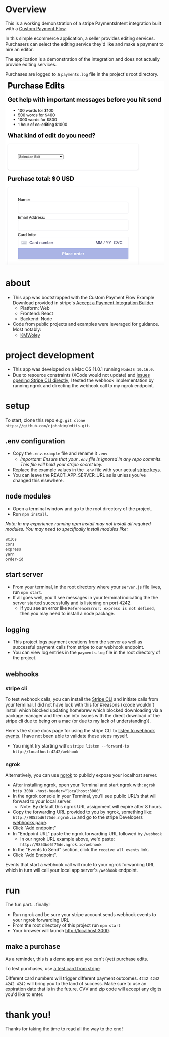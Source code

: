 # Overview

This is a working demonstration of a stripe PaymentsIntent integration built with a [Custom Payment Flow](https://stripe.com/docs/payments/integration-builder).

In this simple ecommerce application, a seller provides editing services. Purchasers can select the editing service they'd like and make a payment to hire an editor. 

The application is a demonstration of the integration and does not actually provide editing services. 

Purchases are logged to a `payments.log` file in the project's root directory.

![Screenshot](/screenshot.png?raw=true "Screenshot")

# about
* This app was bootstrapped with the Custom Payment Flow Example Download provided in stripe's [Accept a Payment Integration Builder](https://stripe.com/docs/payments/integration-builder)
  * Platform: Web
  * Frontend: React
  * Backend: Node
* Code from public projects and examples were leveraged for guidance. Most notably: 
  * [KMWoley](https://github.com/kmwoley/stripe-pm-exercise)

# project development
* This app was developed on a Mac OS 11.0.1 running `NodeJS 10.16.0`.
* Due to resource constraints (XCode would not update) and [issues opening Stripe CLI directly](https://github.com/stripe/stripe-cli/issues/336), I tested the webhook implementation by running ngrok and directing the webhook call to my ngrok endpoint. 

# setup
To start, clone this repo e.g. `git clone https://github.com/cjohnkim/edits.git`.

## .env configuration
* Copy the `.env.example` file and rename it `.env`
  * _Important: Ensure that your `.env` file is ignored in any repo commits. This file will hold your stripe secret key._
* Replace the example values in the `.env` file with your actual [stripe keys](https://stripe.com/docs/keys). 
* You can leave the REACT_APP_SERVER_URL as is unless you've changed this elsewhere.

## node modules
* Open a terminal window and go to the root directory of the project.
* Run `npm install`.

*Note: In my experience running npm install may not install all required modules. You may need to specifically install modules like:*

```
axios
cors
express
yarn
order-id
```

## start server
* From your terminal, in the root directory where your `server.js` file lives, run `npm start`.
* If all goes well, you'll see messages in your terminal indicating the the server started successfully and is listening on port 4242.
  * If you see an error like `ReferenceError: express is not defined`, then you may need to install a node package.

## logging
* This project logs payment creations from the server as well as successful payment calls from stripe to our webhook endpoint.
* You can view log entries in the `payments.log` file in the root directory of the project.

## webhooks

### stripe cli

To test webhook calls, you can install the [Stripe CLI](https://stripe.com/docs/cli) and initiate calls from your terminal. I did not have luck with this for #reasons (xcode wouldn't install which blocked updating homebrew which blocked downloading via a package manager and then ran into issues with the direct download of the stripe cli due to being on a mac (or due to my lack of understanding)).

Here's the stripe docs page for using the stripe CLI to [listen to webhook events](https://stripe.com/docs/stripe-cli/webhooks). I have not been able to validate these steps myself.

* You might try starting with: `stripe listen --forward-to http://localhost:4242/webhook`

### ngrok

Alternatively, you can use [ngrok](https://ngrok.com/) to publicly expose your localhost server. 

* After installing ngrok, open your Terminal and start ngrok with: `ngrok http 3000 -host-header="localhost:3000"`
* In the ngrok console in your Terminal, you'll see public URL's that will forward to your local server.
  * Note: By default this ngrok URL assignment will expire after 8 hours.
* Copy the forwarding URL provided to you by ngrok, something like: `http://9853bd6f75de.ngrok.io` and go to the stripe Developers [webhooks page](https://dashboard.stripe.com/test/webhooks).
* Click "Add endpoint"
* In "Endpoint URL" paste the ngrok forwarding URL followed by `/webhook`
  * In our ngrok URL example above, we'd paste: `http://9853bd6f75de.ngrok.io/webhook`
* In the "Events to Send" section, click the `receive all events` link.
* Click "Add Endpoint".

Events that start a webhook call will route to your ngrok forwarding URL which in turn will call your local app server's `/webhook` endpoint.

# run

The fun part... finally!

* Run ngrok and be sure your stripe account sends webhook events to your ngrok forwarding URL
* From the root directory of this project run `npm start`
* Your browser will launch [http://localhost:3000](http://localhost:3000).

## make a purchase

As a reminder, this is a demo app and you can't (yet) purchase edits.

To test purchases, use [a test card from stripe](https://stripe.com/docs/payments/accept-a-payment#web-test-integration)

Different card numbers will trigger different payment outcomes. `4242 4242 4242 4242` will bring you to the land of success. Make sure to use an expiration date that is in the future. CVV and zip code will accept any digits you'd like to enter.

# thank you!

Thanks for taking the time to read all the way to the end!
